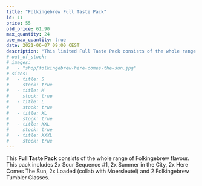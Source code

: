 ```yaml
---
title: "Folkingebrew Full Taste Pack"
id: 11
price: 55
old_price: 61.90
max_quantity: 24
use_max_quantity: true
date: 2021-06-07 09:00 CEST
description: "This limited Full Taste Pack consists of the whole range of Folkingebrew flavour. It includes 2 x Sour Sequence #1, 2 x Summer in the City, 2 x Here Comes The Sun, 2 x Loaded (collab with Moersleutel) and 2 Folkingebrew Tumbler Glasses."
# out_of_stock:
# images:
#   - "shop/folkingebrew-here-comes-the-sun.jpg"
# sizes:
#   - title: S
#     stock: true
#   - title: M
#     stock: true
#   - title: L
#     stock: true
#   - title: XL
#     stock: true
#   - title: XXL
#     stock: true
#   - title: XXXL
#     stock: true
---
```


This __Full Taste Pack__ consists of the whole range of Folkingebrew flavour. This pack includes 2x Sour Sequence #1, 2x Summer in the City, 2x Here Comes The Sun, 2x Loaded (collab with Moersleutel) and 2 Folkingebrew Tumbler Glasses.

